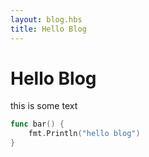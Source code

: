 ```yaml
---
layout: blog.hbs
title: Hello Blog
---
```


# Hello Blog

this is some text

```go
func bar() {
    fmt.Println("hello blog")
}
```